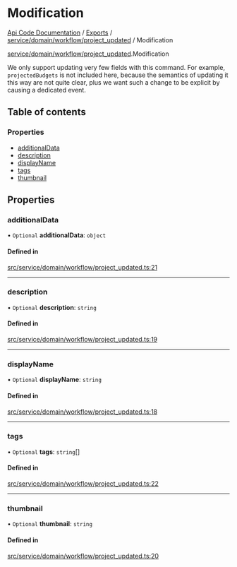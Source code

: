 # Modification
 
[Api Code Documentation](../README.md) / [Exports](../modules.md) / [service/domain/workflow/project\_updated](../modules/service_domain_workflow_project_updated.md) / Modification

[service/domain/workflow/project_updated](../modules/service_domain_workflow_project_updated.md).Modification

We only support updating very few fields with this command. For example,
`projectedBudgets` is not included here, because the semantics of updating it this
way are not quite clear, plus we want such a change to be explicit by causing a
dedicated event.

## Table of contents

### Properties

- [additionalData](service_domain_workflow_project_updated.Modification.md#additionaldata)
- [description](service_domain_workflow_project_updated.Modification.md#description)
- [displayName](service_domain_workflow_project_updated.Modification.md#displayname)
- [tags](service_domain_workflow_project_updated.Modification.md#tags)
- [thumbnail](service_domain_workflow_project_updated.Modification.md#thumbnail)

## Properties

### additionalData

• `Optional` **additionalData**: `object`

#### Defined in

[src/service/domain/workflow/project_updated.ts:21](https://github.com/openkfw/TruBudget/blob/b9aaff0/api/src/service/domain/workflow/project_updated.ts#L21)

___

### description

• `Optional` **description**: `string`

#### Defined in

[src/service/domain/workflow/project_updated.ts:19](https://github.com/openkfw/TruBudget/blob/b9aaff0/api/src/service/domain/workflow/project_updated.ts#L19)

___

### displayName

• `Optional` **displayName**: `string`

#### Defined in

[src/service/domain/workflow/project_updated.ts:18](https://github.com/openkfw/TruBudget/blob/b9aaff0/api/src/service/domain/workflow/project_updated.ts#L18)

___

### tags

• `Optional` **tags**: `string`[]

#### Defined in

[src/service/domain/workflow/project_updated.ts:22](https://github.com/openkfw/TruBudget/blob/b9aaff0/api/src/service/domain/workflow/project_updated.ts#L22)

___

### thumbnail

• `Optional` **thumbnail**: `string`

#### Defined in

[src/service/domain/workflow/project_updated.ts:20](https://github.com/openkfw/TruBudget/blob/b9aaff0/api/src/service/domain/workflow/project_updated.ts#L20)
